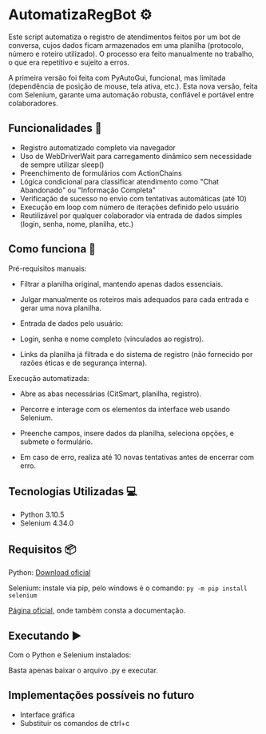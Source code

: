 # AutomatizaRegBot ⚙
Este script automatiza o registro de atendimentos feitos por um bot de conversa, cujos dados ficam armazenados em uma planilha (protocolo, número e roteiro utilizado). O processo era feito manualmente no trabalho, o que era repetitivo e sujeito a erros.

A primeira versão foi feita com PyAutoGui, funcional, mas limitada (dependência de posição de mouse, tela ativa, etc.). Esta nova versão, feita com Selenium, garante uma automação robusta, confiável e portável entre colaboradores.

## Funcionalidades 🔎

- Registro automatizado completo via navegador
- Uso de WebDriverWait para carregamento dinâmico sem necessidade de sempre utilizar sleep()
- Preenchimento de formulários com ActionChains
- Lógica condicional para classificar atendimento como "Chat Abandonado" ou "Informação Completa"
- Verificação de sucesso no envio com tentativas automáticas (até 10)
- Execução em loop com número de iterações definido pelo usuário
- Reutilizável por qualquer colaborador via entrada de dados simples (login, senha, nome, planilha, etc.)

## Como funciona 📝

Pré-requisitos manuais:

- Filtrar a planilha original, mantendo apenas dados essenciais.

- Julgar manualmente os roteiros mais adequados para cada entrada e gerar uma nova planilha.

- Entrada de dados pelo usuário:

- Login, senha e nome completo (vinculados ao registro).

- Links da planilha já filtrada e do sistema de registro (não fornecido por razões éticas e de segurança interna).

Execução automatizada:

- Abre as abas necessárias (CitSmart, planilha, registro).

- Percorre e interage com os elementos da interface web usando Selenium.

- Preenche campos, insere dados da planilha, seleciona opções, e submete o formulário.

- Em caso de erro, realiza até 10 novas tentativas antes de encerrar com erro.

## Tecnologias Utilizadas 💻
- Python 3.10.5
- Selenium 4.34.0

## Requisitos 📦

Python: [Download oficial](https://www.python.org/downloads/)

Selenium: instale via pip, pelo windows é o comando: `py -m pip install selenium`

[Página oficial](https://selenium-python.readthedocs.io/installation.html), onde também consta a documentação.

## Executando ▶️

Com o Python e Selenium instalados:

Basta apenas baixar o arquivo .py e executar.

## Implementações possíveis no futuro

- Interface gráfica
- Substituir os comandos de ctrl+c

